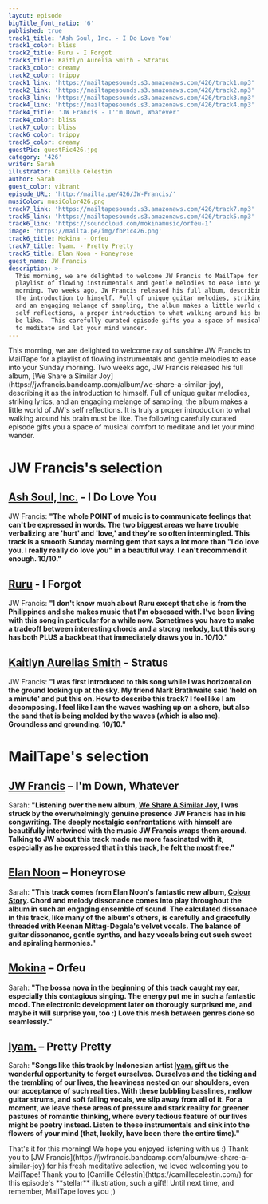 ```yaml
---
layout: episode
bigTitle_font_ratio: '6'
published: true
track1_title: 'Ash Soul, Inc. - I Do Love You'
track1_color: bliss
track2_title: Ruru - I Forgot
track3_title: Kaitlyn Aurelia Smith - Stratus
track3_color: dreamy
track2_color: trippy
track1_link: 'https://mailtapesounds.s3.amazonaws.com/426/track1.mp3'
track2_link: 'https://mailtapesounds.s3.amazonaws.com/426/track2.mp3'
track3_link: 'https://mailtapesounds.s3.amazonaws.com/426/track3.mp3'
track4_link: 'https://mailtapesounds.s3.amazonaws.com/426/track4.mp3'
track4_title: 'JW Francis - I''m Down, Whatever'
track4_color: bliss
track7_color: bliss
track6_color: trippy
track5_color: dreamy
guestPic: guestPic426.jpg
category: '426'
writer: Sarah
illustrator: Camille Célestin
author: Sarah
guest_color: vibrant
episode_URL: 'http://mailta.pe/426/JW-Francis/'
musiColor: musiColor426.png
track7_link: 'https://mailtapesounds.s3.amazonaws.com/426/track7.mp3'
track5_link: 'https://mailtapesounds.s3.amazonaws.com/426/track5.mp3'
track6_link: 'https://soundcloud.com/mokinamusic/orfeu-1'
image: 'https://mailta.pe/img/fbPic426.png'
track6_title: Mokina - Orfeu
track7_title: lyam. - Pretty Pretty
track5_title: Elan Noon - Honeyrose
guest_name: JW Francis
description: >-
  This morning, we are delighted to welcome JW Francis to MailTape for a
  playlist of flowing instrumentals and gentle melodies to ease into your Sunday
  morning. Two weeks ago, JW Francis released his full album, describing it as
  the introduction to himself. Full of unique guitar melodies, striking lyrics,
  and an engaging melange of sampling, the album makes a little world of JW's
  self reflections, a proper introduction to what walking around his brain must
  be like.  This carefully curated episode gifts you a space of musical comfort
  to meditate and let your mind wander.
---
```

<p id="introduction">This morning, we are delighted to welcome ray of sunshine JW Francis to MailTape for a playlist of flowing instrumentals and gentle melodies to ease into your Sunday morning. 
  Two weeks ago, JW Francis released his full album, [We Share a Similar Joy](https://jwfrancis.bandcamp.com/album/we-share-a-similar-joy), describing it as the introduction to himself. Full of unique guitar melodies, striking lyrics, and an engaging melange of sampling, the album makes a little world of JW's self reflections. It is truly a proper introduction to what walking around his brain must be like.  The following carefully curated episode gifts you a space of musical comfort to meditate and let your mind wander. 
</p>

# JW Francis's selection

## [Ash Soul, Inc.](http://www.numerogroup.com/d/ash-soul-inc-i-do-love-you) - I Do Love You
JW Francis: **"**The whole POINT of music is to communicate feelings that can't be expressed in words. The two biggest areas we have trouble verbalizing are 'hurt' and 'love,' and they're so often intermingled. This track is a smooth Sunday morning gem that says a lot more than "I do love you. I really really do love you" in a beautiful way. I can't recommend it enough. 10/10.**"**

## [Ruru](https://rutheday.bandcamp.com/) - I Forgot
JW Francis: **"**I don't know much about Ruru except that she is from the Philippines and she makes music that I'm obsessed with. I've been living with this song in particular for a while now. Sometimes you have to make a tradeoff between interesting chords and a strong melody, but this song has both PLUS a backbeat that immediately draws you in. 10/10.**"** 

## [Kaitlyn Aurelias Smith](https://kaitlynaureliasmith.bandcamp.com/) - Stratus
JW Francis: **"**I was first introduced to this song while I was horizontal on the ground looking up at the sky. My friend Mark Brathwaite said 'hold on a minute' and put this on. How to describe this track? I feel like I am decomposing. I feel like I am the waves washing up on a shore, but also the sand that is being molded by the waves (which is also me). Groundless and grounding. 10/10.**"**

# MailTape's selection

## [JW Francis](https://jwfrancis.bandcamp.com/album/we-share-a-similar-joy) – I'm Down, Whatever
Sarah: **"**Listening over the new album, [We Share A Similar Joy](https://jwfrancis.bandcamp.com/album/we-share-a-similar-joy), I was struck by the overwhelmingly genuine presence JW Francis has in his songwriting. The deeply nostalgic confrontations with himself are beautifully intertwined with the music JW Francis wraps them around. Talking to JW about this track made me more fascinated with it, especially as he expressed that in this track, he felt the most free.**"**

## [Elan Noon](https://elannoon.bandcamp.com/) – Honeyrose
Sarah: **"**This track comes from Elan Noon's fantastic new album, [Colour Story](https://elannoon.bandcamp.com/album/colour-story). Chord and melody dissonance comes into play throughout the album in such an engaging ensemble of sound. The calculated dissonace in this track, like many of the album's others, is carefully and gracefully threaded with Keenan Mittag-Degala's velvet vocals. The balance of guitar dissonance, gentle synths, and hazy vocals bring out such sweet and spiraling harmonies.**"**

## [Mokina](https://ladywray.bandcamp.com/) – Orfeu
Sarah: **"**The bossa nova in the beginning of this track caught my ear, especially this contagious singing. The energy put me in such a fantastic mood. The electronic development later on thorougly surprised me, and maybe it will surprise you, too :) Love this mesh between genres done so seamlessly.**"**

## [lyam.](https://exolympian.bandcamp.com/) – Pretty Pretty
Sarah: **"**Songs like this track by Indonesian artist [lyam.](https://gabegabetapes.bandcamp.com/track/oh-neverland) gift us the wonderful opportunity to forget ourselves. Ourselves and the ticking and the trembling of our lives, the heaviness nested on our shoulders, even our acceptance of such realities. With these bubbling basslines, mellow guitar strums, and soft falling vocals, we slip away from all of it. For a moment, we leave these areas of pressure and stark reality for greener pastures of romantic thinking, where every tedious feature of our lives might be poetry instead. Listen to these instrumentals and sink into the flowers of your mind (that, luckily, have been there the entire time).**"**

<p id="outroduction">That's it for this morning! We hope you enjoyed listening with us :) Thank you to [JW Francis](https://jwfrancis.bandcamp.com/album/we-share-a-similar-joy) for his fresh meditative selection, we loved welcoming you to MailTape! Thank you to [Camille Célestin](https://camillecelestin.com/) for this episode's **stellar** illustration, such a gift!! Until next time, and remember, MailTape loves you ;)</p>
